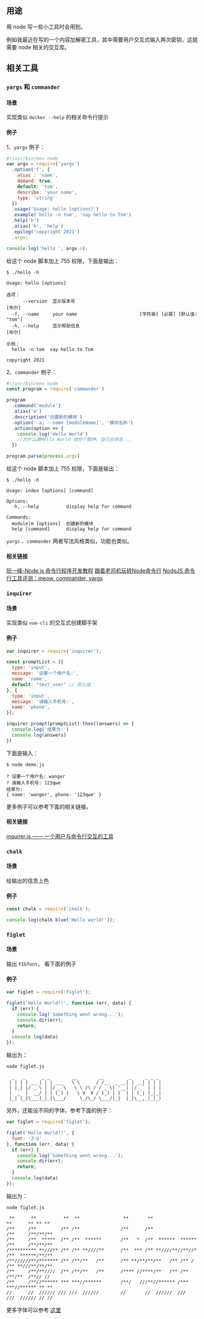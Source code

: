 ## 用途

用 node 写一些小工具时会用到。

例如我最近在写的一个内容加解密工具，其中需要用户交互式输入两次密钥，这就需要 node 相关的交互库。

## 相关工具

### `yargs` 和 `commander`

#### 场景

实现类似 `docker --help` 的相关命令行提示

#### 例子

1、`yargs` 例子：

```js
#!/usr/bin/env node
var argv = require('yargs')
  .option('f', {
    alias : 'name',
    demand: true,
    default: 'tom',
    describe: 'your name',
    type: 'string'
  })
  .usage('Usage: hello [options]')
  .example('hello -n tom', 'say hello to Tom')
  .help('h')
  .alias('h', 'help')
  .epilog('copyright 2021')
  .argv;

console.log('hello ', argv.n);
```

给这个 node 脚本加上 755 权限，下面是输出：

```log
$ ./hello -h

Usage: hello [options]

选项：
      --version  显示版本号                                               [布尔]
  -f, --name     your name                       [字符串] [必需] [默认值: "tom"]
  -h, --help     显示帮助信息                                             [布尔]

示例：
  hello -n tom  say hello to Tom

copyright 2021
```

2、`commander` 例子：

```js
#!/usr/bin/env node
const program = require('commander')

program
  .command('module')
  .alias('m')
  .description('创建新的模块')
  .option('-a, --name [moduleName]', '模块名称')
  .action(option => {
    console.log('Hello World')
    //为什么是Hello World 给你个眼神，自己去体会...
  })

program.parse(process.argv)
```

给这个 node 脚本加上 755 权限，下面是输出：

```log
$ ./hello -h

Usage: index [options] [command]

Options:
  -h, --help          display help for command

Commands:
  module|m [options]  创建新的模块
  help [command]      display help for command
```

`yargs` 、`commander` 两者写法风格类似，功能也类似。

#### 相关链接

[阮一峰-Node.js 命令行程序开发教程](http://www.ruanyifeng.com/blog/2015/05/command-line-with-node.html)
[跟着老司机玩转Node命令行](https://jelly.jd.com/article/6006b1045b6c6a01506c87b4)
[NodeJS 命令行工具评测：meow, commander, yargs](https://zhuanlan.zhihu.com/p/56316812)

### `inquirer`

#### 场景

实现类似 `vue-cli` 的交互式创建脚手架

#### 例子

```js
var inquirer = require('inquirer');

const promptList = [{
  type: 'input',
  message: '设置一个用户名:',
  name: 'name',
  default: "test_user" // 默认值
}, {
  type: 'input',
  message: '请输入手机号:',
  name: 'phone',
}];

inquirer.prompt(promptList).then((answers) => {
  console.log('结果为:')
  console.log(answers)
})
```

下面是输入：

```log
$ node demo.js    

? 设置一个用户名: wanger
? 请输入手机号: 123qwe
结果为:
{ name: 'wanger', phone: '123qwe' }
```

更多例子可以参考下面的相关链接。

#### 相关链接

[inquirer.js —— 一个用户与命令行交互的工具](https://blog.csdn.net/qq_26733915/article/details/80461257)

### `chalk`

#### 场景

给输出的信息上色

#### 例子

```js
const chalk = require('chalk');

console.log(chalk.blue('Hello world!'));
```

### `figlet`

#### 场景

输出 `FIGfont`， 看下面的例子

#### 例子

```js
var figlet = require('figlet');

figlet('Hello World!!', function (err, data) {
  if (err) {
    console.log('Something went wrong...');
    console.dir(err);
    return;
  }
  console.log(data)
});
```

输出为：

```log
node figlet.js

  _   _      _ _        __        __         _     _ _ _ 
 | | | | ___| | | ___   \ \      / /__  _ __| | __| | | |
 | |_| |/ _ \ | |/ _ \   \ \ /\ / / _ \| '__| |/ _` | | |
 |  _  |  __/ | | (_) |   \ V  V / (_) | |  | | (_| |_|_|
 |_| |_|\___|_|_|\___/     \_/\_/ \___/|_|  |_|\__,_(_|_)
```

另外，还能设不同的字体，参考下面的例子：

```js
var figlet = require('figlet');

figlet('Hello World!!', {
  font: '3-d'
}, function (err, data) {
  if (err) {
    console.log('Something went wrong...');
    console.dir(err);
    return;
  }
  console.log(data)
});
```

输出为：

```log
node figlet.js

 **      **          **  **                **       **                  **      ** ** **
/**     /**         /** /**               /**      /**                 /**     /**/**/**
/**     /**  *****  /** /**  ******       /**   *  /**  ******  ****** /**     /**/**/**
/********** **///** /** /** **////**      /**  *** /** **////**//**//* /**  ******/**/**
/**//////**/******* /** /**/**   /**      /** **/**/**/**   /** /** /  /** **///**/**/**
/**     /**/**////  /** /**/**   /**      /**** //****/**   /** /**    /**/**  /**// // 
/**     /**//****** *** ***//******       /**/   ///**//****** /***    ***//****** ** **
//      //  ////// /// ///  //////        //       //  //////  ///    ///  ////// // // 
```

更多字体可以参考 [这里](http://www.figlet.org/examples.html)

